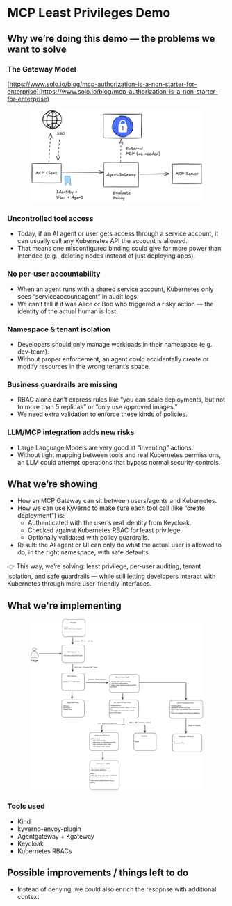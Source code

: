 # MCP Least Privileges Demo

## Why we’re doing this demo — the problems we want to solve


### The Gateway Model
[https://www.solo.io/blog/mcp-authorization-is-a-non-starter-for-enterprise](https://www.solo.io/blog/mcp-authorization-is-a-non-starter-for-enterprise)

<p align="center"><img src="docs/images/gateway-model.png" alt="MCP Gateway Policy Model" width="400"></a></p>

### Uncontrolled tool access
  - Today, if an AI agent or user gets access through a service account, it can usually call any Kubernetes API the account is allowed.
  - That means one misconfigured binding could give far more power than intended (e.g., deleting nodes instead of just deploying apps).

###  No per-user accountability
  - When an agent runs with a shared service account, Kubernetes only sees “serviceaccount:agent” in audit logs.
  - We can’t tell if it was Alice or Bob who triggered a risky action — the identity of the actual human is lost.

###  Namespace & tenant isolation
  - Developers should only manage workloads in their namespace (e.g., dev-team).
  - Without proper enforcement, an agent could accidentally create or modify resources in the wrong tenant’s space.

###  Business guardrails are missing
  - RBAC alone can’t express rules like “you can scale deployments, but not to more than 5 replicas” or “only use approved images.”
  - We need extra validation to enforce these kinds of policies.

###  LLM/MCP integration adds new risks
  - Large Language Models are very good at “inventing” actions.
  - Without tight mapping between tools and real Kubernetes permissions, an LLM could attempt operations that bypass normal security controls.


## What we’re showing

- How an MCP Gateway can sit between users/agents and Kubernetes.
- How we can use Kyverno to make sure each tool call (like “create deployment”) is:
  - Authenticated with the user’s real identity from Keycloak.
  - Checked against Kubernetes RBAC for least privilege.
  - Optionally validated with policy guardrails.
- Result: the AI agent or UI can only do what the actual user is allowed to do, in the right namespace, with safe defaults.

👉 This way, we’re solving: least privilege, per-user auditing, tenant isolation, and safe guardrails — while still letting developers interact with Kubernetes through more user-friendly interfaces.

## What we're implementing

<p align="center"><img src="docs/images/demo-schema.png" alt="demo schema" width="400"></a></p>

### Tools used
- Kind
- kyverno-envoy-plugin
- Agentgateway + Kgateway
- Keycloak
- Kubernetes RBACs


## Possible improvements / things left to do

- Instead of denying, we could also enrich the resopnse with additional context